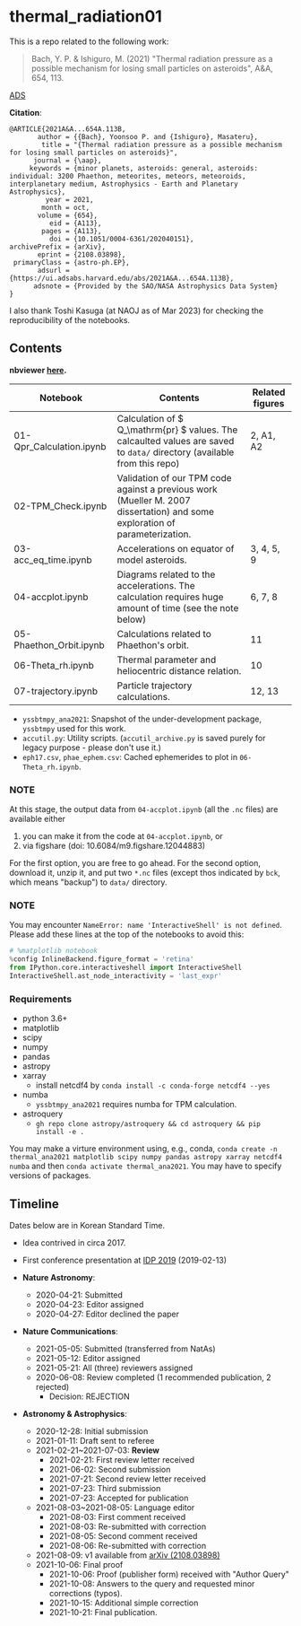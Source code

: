 # thermal_radiation01

This is a repo related to the following work:

> Bach, Y. P. & Ishiguro, M. (2021) "Thermal radiation pressure as a possible mechanism for losing small particles on asteroids", A&A, 654, 113.

[ADS](https://ui.adsabs.harvard.edu/abs/2021A%26A...654A.113B/abstract)

**Citation**:
```
@ARTICLE{2021A&A...654A.113B,
       author = {{Bach}, Yoonsoo P. and {Ishiguro}, Masateru},
        title = "{Thermal radiation pressure as a possible mechanism for losing small particles on asteroids}",
      journal = {\aap},
     keywords = {minor planets, asteroids: general, asteroids: individual: 3200 Phaethon, meteorites, meteors, meteoroids, interplanetary medium, Astrophysics - Earth and Planetary Astrophysics},
         year = 2021,
        month = oct,
       volume = {654},
          eid = {A113},
        pages = {A113},
          doi = {10.1051/0004-6361/202040151},
archivePrefix = {arXiv},
       eprint = {2108.03898},
 primaryClass = {astro-ph.EP},
       adsurl = {https://ui.adsabs.harvard.edu/abs/2021A&A...654A.113B},
      adsnote = {Provided by the SAO/NASA Astrophysics Data System}
}
```

I also thank Toshi Kasuga (at NAOJ as of Mar 2023) for checking the reproducibility of the notebooks. 

## Contents

**nbviewer [here](https://nbviewer.jupyter.org/github/ysbach/thermal_radiation01/tree/master/).**

| Notebook                 | Contents                                                     | Related figures |
| ------------------------ | ------------------------------------------------------------ | --------------- |
| 01-Qpr_Calculation.ipynb | Calculation of $ Q_\mathrm{pr} $​ values. The calcaulted values are saved to ``data/`` directory (available from this repo) | 2, A1, A2       |
| 02-TPM_Check.ipynb       | Validation of our TPM code against a previous work (Mueller M. 2007 dissertation) and some exploration of parameterization. |                 |
| 03-acc_eq_time.ipynb     | Accelerations on equator of model asteroids.                 | 3, 4, 5, 9      |
| 04-accplot.ipynb         | Diagrams related to the accelerations. The calculation requires huge amount of time (see the note below) | 6, 7, 8         |
| 05-Phaethon_Orbit.ipynb  | Calculations related to Phaethon's orbit.                    | 11              |
| 06-Theta_rh.ipynb        | Thermal parameter and heliocentric distance relation.        | 10              |
| 07-trajectory.ipynb      | Particle trajectory calculations.                            | 12, 13          |

* ``yssbtmpy_ana2021``: Snapshot of the under-development package, ``yssbtmpy`` used for this work.
* ``accutil.py``: Utility scripts. (``accutil_archive.py`` is saved purely for legacy purpose - please don't use it.)
* ``eph17.csv``, ``phae_ephem.csv``: Cached ephemerides to plot in ``06-Theta_rh.ipynb``.



### NOTE

At this stage, the output data from ``04-accplot.ipynb`` (all the ``.nc`` files) are available either

1. you can make it from the code at ``04-accplot.ipynb``, or
2. via figshare (doi: 10.6084/m9.figshare.12044883)

For the first option, you are free to go ahead. For the second option, download it, unzip it, and put two ``*.nc`` files (except thos indicated by ``bck``, which means "backup") to ``data/`` directory.


### NOTE
You may encounter ``NameError: name 'InteractiveShell' is not defined``. Please add these lines at the top of the notebooks to avoid this:

```python
# %matplotlib notebook
%config InlineBackend.figure_format = 'retina'
from IPython.core.interactiveshell import InteractiveShell
InteractiveShell.ast_node_interactivity = 'last_expr'
```

### Requirements

* python 3.6+
* matplotlib
* scipy
* numpy
* pandas
* astropy
* xarray
  * install netcdf4 by ``conda install -c conda-forge netcdf4 --yes``
* numba
  * ``yssbtmpy_ana2021`` requires numba for TPM calculation.
* astroquery
  * ``gh repo clone astropy/astroquery && cd astroquery && pip install -e .``

You may make a virture environment using, e.g., conda, ``conda create -n thermal_ana2021 matplotlib scipy numpy pandas astropy xarray netcdf4 numba`` and then ``conda activate thermal_ana2021``. You may have to specify versions of packages.





## Timeline

Dates below are in Korean Standard Time.

* Idea contrived in circa 2017.
* First conference presentation at [IDP 2019](http://www.perc.it-chiba.ac.jp/meetings/IDP2019/Scientific_Program.html) (2019-02-13)

* **Nature Astronomy**:
  * 2020-04-21: Submitted
  * 2020-04-23: Editor assigned
  * 2020-04-27: Editor declined the paper

* **Nature Communications**:
  * 2021-05-05: Submitted (transferred from NatAs)
  * 2021-05-12: Editor assigned
  * 2021-05-21: All (three) reviewers assigned
  * 2020-06-08: Review completed (1 recommended publication, 2 rejected)
    * Decision: REJECTION

* **Astronomy & Astrophysics**:
  * 2020-12-28: Initial submission
  * 2021-01-11: Draft sent to referee
  * 2021-02-21~2021-07-03: **Review**
    * 2021-02-21: First review letter received
    * 2021-06-02: Second submission
    * 2021-07-21: Second review letter received
    * 2021-07-23: Third submission
    * 2021-07-23: Accepted for publication
  * 2021-08-03~2021-08-05: Language editor
    * 2021-08-03: First comment received
    * 2021-08-03: Re-submitted with correction
    * 2021-08-05: Second comment received
    * 2021-08-06: Re-submitted with correction
  * 2021-08-09: v1 available from [arXiv (2108.03898)](https://arxiv.org/abs/2108.03898)
  * 2021-10-06: Final proof
    * 2021-10-06: Proof (publisher form) received with "Author Query"
    * 2021-10-08: Answers to the query and requested minor corrections (typos).
    * 2021-10-15: Additional simple correction
    * 2021-10-21: Final publication.
